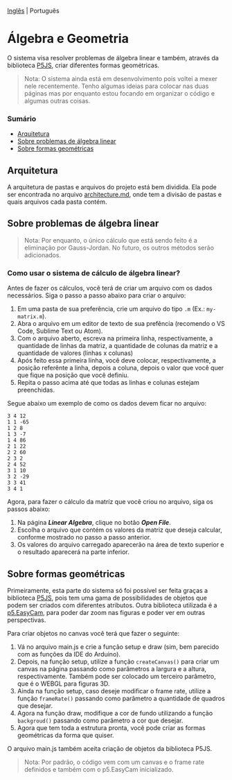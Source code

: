 [Inglês](README.md) | Português

# Álgebra e Geometria

O sistema visa resolver problemas de álgebra linear e também, através da biblioteca [P5JS](https://p5js.org/), criar diferentes formas geométricas.

>Nota: O sistema ainda está em desenvolvimento pois voltei a mexer nele recentemente. Tenho algumas ideias para colocar nas duas páginas mas por enquanto estou focando em organizar o código e algumas outras coisas.

### Sumário
- [Arquitetura](#arquitetura)
- [Sobre problemas de álgebra linear](#sobre-problemas-de-álgebra-linear)
- [Sobre formas geométricas](#sobre-formas-geométricas)

## Arquitetura

A arquitetura de pastas e arquivos do projeto está bem dividida. Ela pode ser encontrada no arquivo [architecture.md](architecture.md), onde tem a divisão de pastas e quais arquivos cada pasta contém.

## Sobre problemas de álgebra linear

>Nota: Por enquanto, o único cálculo que está sendo feito é a eliminação por Gauss-Jordan. No futuro, os outros métodos serão adicionados.

### Como usar o sistema de cálculo de álgebra linear?

Antes de fazer os cálculos, você terá de criar um arquivo com os dados necessários. Siga o passo a passo abaixo para criar o arquivo:

1. Em uma pasta de sua preferência, crie um arquivo do tipo `.m` (Ex.: `my-matrix.m`).
2. Abra o arquivo em um editor de texto de sua prefência (recomendo o VS Code, Sublime Text ou Atom).
3. Com o arquivo aberto, escreva na primeira linha, respectivamente, a quantidade de linhas da matriz, a quantidade de colunas da matriz e a quantidade de valores (linhas x colunas)
4. Após feito essa primeira linha, você deve colocar, respectivamente, a posição referênte a linha, depois a coluna, depois o valor que você quer que fique na posição que você definiu.
5. Repita o passo acima até que todas as linhas e colunas estejam preenchidas.

Segue abaixo um exemplo de como os dados devem ficar no arquivo:

```
3 4 12 
1 1 -65
1 2 8
1 3 -7
1 4 86
2 1 22
2 2 60
2 3 2
2 4 52
3 1 10
3 2 -29
3 3 41
3 4 1
```

Agora, para fazer o cálculo da matríz que você criou no arquivo, siga os passos abaixo:

1. Na página ***Linear Algebra***, clique no botão ***Open File***.
2. Escolha o arquivo que contém os valores da matriz que deseja calcular, conforme mostrado no passo a passo anterior.
3. Os valores do arquivo carregado aparecerão na área de texto superior e o resultado aparecerá na parte inferior.

## Sobre formas geométricas

Primeiramente, esta parte do sistema só foi possível ser feita graças a biblioteca [P5JS](https://p5js.org/), pois tem uma gama de possibilidades de objetos que podem ser criados com diferentes atributos.
Outra biblioteca utilizada é a [p5.EasyCam](https://github.com/freshfork/p5.EasyCam), para poder dar zoom nas figuras e poder ver em outras perspectivas.

Para criar objetos no canvas você terá que fazer o seguinte:

1. Vá no arquivo main.js e crie a função setup e draw (sim, bem parecido com as funções da IDE do Arduino).
2. Depois, na função setup, utilize a função `createCanvas()` para criar um canvas na página passando como parâmetros a largura e a altura, respectivamente. Também pode ser colocado um terceiro parâmetro, que é o WEBGL para figuras 3D.
3. Ainda na função setup, caso deseje modificar o frame rate, utilize a função `frameRate()` passando como parâmetro a quantidade de quadros que desejar.
4. Agora na função draw, modifique a cor de fundo utilizando a função `backgroud()` passando como parâmetro a cor que desejar.
5. Agora que tem toda a estrutura pronta, você pode criar as formas geométricas da forma que quiser.

O arquivo main.js também aceita criação de objetos da biblioteca P5JS.

>Nota: Por padrão, o código vem com um canvas e o frame rate definidos e também com o p5.EasyCam inicializado.